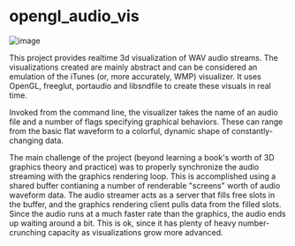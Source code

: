 opengl_audio_vis
================

![image](http://24.media.tumblr.com/25c39888ac15999a6c81e9b5f7155f0e/tumblr_mfeitgu6UI1qbeadxo1_1280.gif)

This project provides realtime 3d visualization of WAV audio streams. The visualizations created are mainly abstract and can be considered an emulation of the iTunes (or, more accurately, WMP) visualizer. It uses OpenGL, freeglut, portaudio and libsndfile to create these visuals in real time.

Invoked from the command line, the visualizer takes the name of an audio file and a number of flags specifying graphical behaviors. These can range from the basic flat waveform to a colorful, dynamic shape of constantly-changing data.

The main challenge of the project (beyond learning a book's worth of 3D graphics theory and practice) was to properly synchronize the audio streaming with the graphics rendering loop. This is accomplished using a shared buffer contianing a number of renderable "screens" worth of audio waveform data. The audio streamer acts as a server that fills free slots in the buffer, and the graphics rendering client pulls data from the filled slots. Since the audio runs at a much faster rate than the graphics, the audio ends up waiting around a bit. This is ok, since it has plenty of heavy number-crunching capacity as visualizations grow more advanced.
